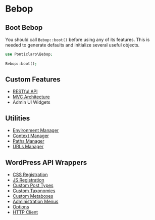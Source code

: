 Bebop
==================

## Boot Bebop
You should call `Bebop::boot()` before using any of its features. This is needed to generate defaults and initialize several useful objects.  
```php
use Ponticlaro\Bebop;
    
Bebop::boot();
```

## Custom Features
- [RESTful API](docs/API.md)
- [MVC Architecture](docs/MVC.md)
- Admin UI Widgets

## Utilities
- [Environment Manager](docs/ENVIRONMENT_MANAGER.md)
- [Context Manager](docs/CONTEXT_MANAGER.md)
- [Paths Manager](docs/PATHS_MANAGER.md)
- [URLs Manager](docs/URLS_MANAGER.md)

## WordPress API Wrappers
- [CSS Registration](docs/CSS.md)
- [JS Registration](docs/JS.md)
- [Custom Post Types](docs/CUSTOM_POST_TYPES.md)
- [Custom Taxonomies](docs/CUSTOM_TAXONOMIES.md)
- [Custom Metaboxes](docs/CUSTOM_METABOXES.md)
- [Administration Menus](docs/ADMINISTRATION_MENUS.md)
- [Options](docs/OPTIONS.md)
- [HTTP Client](docs/HTTP_CLIENT.md)